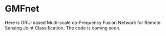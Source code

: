 # GMFnet
Here is GRU-based Multi-scale co-Frequency Fusion Network for Remote Sensing Joint Classification. The code is coming soon.
